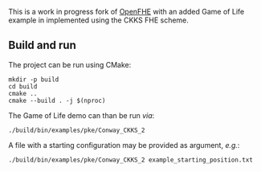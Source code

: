 This is a work in progress fork of [OpenFHE](https://github.com/openfheorg/openfhe-development) with an added Game of Life example in implemented using the CKKS FHE scheme. 

## Build and run

The project can be run using CMake: 

```
mkdir -p build
cd build
cmake ..
cmake --build . -j $(nproc)
```

The Game of Life demo can than be run *via*:
```
./build/bin/examples/pke/Conway_CKKS_2
```

A file with a starting configuration may be provided as argument, *e.g.*:
```
./build/bin/examples/pke/Conway_CKKS_2 example_starting_position.txt
```
